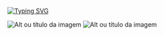 [![Typing SVG](https://readme-typing-svg.herokuapp.com/?color=1E90FF&size=35&center=true&vCenter=true&width=1000&lines=HELLO,+My+name+is+Erick+Vinicius;I'm+27+years+old;I'm+from+Brazil;Data+Scientist;Be+Welcome!+:%29)](https://git.io/typing-svg)



![Alt ou título da imagem](https://img.shields.io/badge/Python-3776AB?style=for-the-badge&logo=python&logoColor=white)      ![Alt ou título da imagem](https://img.shields.io/badge/MySQL-00000F?style=for-the-badge&logo=mysql&logoColor=white)   

<!---
RicckVinicius/RicckVinicius is a ✨ special ✨ repository because its `README.md` (this file) appears on your GitHub profile.
You can click the Preview link to take a look at your changes.
--->
